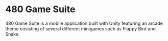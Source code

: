 # 480 Game Suite

480 Game Suite is a mobile application built with Unity featuring an arcade theme cosisting of several different minigames such as Flappy Bird and Snake.
